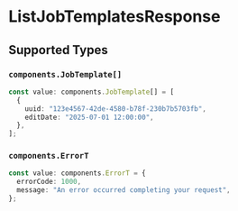 # ListJobTemplatesResponse


## Supported Types

### `components.JobTemplate[]`

```typescript
const value: components.JobTemplate[] = [
  {
    uuid: "123e4567-42de-4580-b78f-230b7b5703fb",
    editDate: "2025-07-01 12:00:00",
  },
];
```

### `components.ErrorT`

```typescript
const value: components.ErrorT = {
  errorCode: 1000,
  message: "An error occurred completing your request",
};
```


